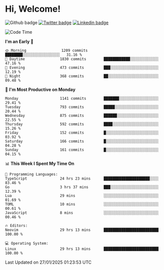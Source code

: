   # Hi, Welcome!
  ![Github badge](https://img.shields.io/github/followers/kraken-afk.svg?style=social&label=Follow&maxAge=2592000)
  [![Twitter badge](https://img.shields.io/badge/-Twitter-00acee?style=flat-square&logo=Twitter&logoColor=white)](https://twitter.com/trshppl)
  [![Linkedin badge](https://img.shields.io/badge/LinkedIn-0077B5?style=flat-square&logo=linkedin&logoColor=white)](https://www.linkedin.com/in/noveanrer)
<!--START_SECTION:waka-->
![Code Time](http://img.shields.io/badge/Code%20Time-710%20hrs%2025%20mins-blue)

**I'm an Early 🐤** 

```text
🌞 Morning                1209 commits        ████████░░░░░░░░░░░░░░░░░   31.16 % 
🌆 Daytime                1830 commits        ████████████░░░░░░░░░░░░░   47.16 % 
🌃 Evening                473 commits         ███░░░░░░░░░░░░░░░░░░░░░░   12.19 % 
🌙 Night                  368 commits         ██░░░░░░░░░░░░░░░░░░░░░░░   09.48 % 
```
📅 **I'm Most Productive on Monday** 

```text
Monday                   1141 commits        ███████░░░░░░░░░░░░░░░░░░   29.41 % 
Tuesday                  793 commits         █████░░░░░░░░░░░░░░░░░░░░   20.44 % 
Wednesday                875 commits         ██████░░░░░░░░░░░░░░░░░░░   22.55 % 
Thursday                 592 commits         ████░░░░░░░░░░░░░░░░░░░░░   15.26 % 
Friday                   152 commits         █░░░░░░░░░░░░░░░░░░░░░░░░   03.92 % 
Saturday                 166 commits         █░░░░░░░░░░░░░░░░░░░░░░░░   04.28 % 
Sunday                   161 commits         █░░░░░░░░░░░░░░░░░░░░░░░░   04.15 % 
```


📊 **This Week I Spent My Time On** 

```text
💬 Programming Languages: 
TypeScript               24 hrs 23 mins      █████████████████████░░░░   83.46 % 
Go                       3 hrs 37 mins       ███░░░░░░░░░░░░░░░░░░░░░░   12.39 % 
Lua                      29 mins             ░░░░░░░░░░░░░░░░░░░░░░░░░   01.69 % 
TOML                     10 mins             ░░░░░░░░░░░░░░░░░░░░░░░░░   00.61 % 
JavaScript               8 mins              ░░░░░░░░░░░░░░░░░░░░░░░░░   00.46 % 

🔥 Editors: 
Neovim                   29 hrs 13 mins      █████████████████████████   100.00 % 

💻 Operating System: 
Linux                    29 hrs 13 mins      █████████████████████████   100.00 % 
```


 Last Updated on 27/01/2025 01:23:53 UTC
<!--END_SECTION:waka-->